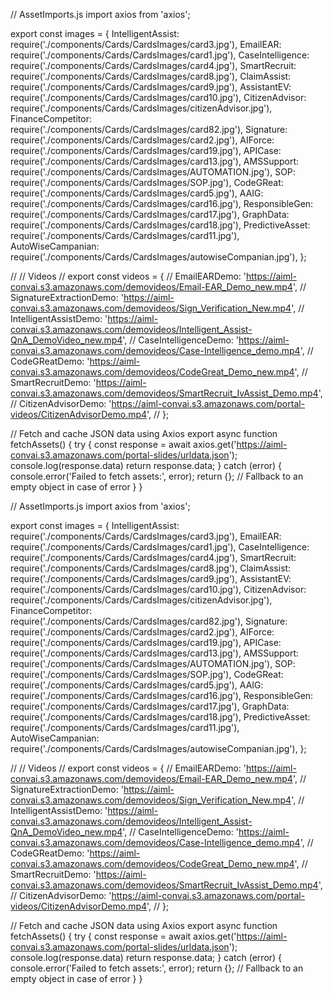
// AssetImports.js
import axios from 'axios';

export const images = {
  IntelligentAssist: require('./components/Cards/CardsImages/card3.jpg'),
  EmailEAR: require('./components/Cards/CardsImages/card1.jpg'),
  CaseIntelligence: require('./components/Cards/CardsImages/card4.jpg'),
  SmartRecruit: require('./components/Cards/CardsImages/card8.jpg'),
  ClaimAssist: require('./components/Cards/CardsImages/card9.jpg'),
  AssistantEV: require('./components/Cards/CardsImages/card10.jpg'),
  CitizenAdvisor: require('./components/Cards/CardsImages/citizenAdvisor.jpg'),
  FinanceCompetitor: require('./components/Cards/CardsImages/card82.jpg'),
  Signature: require('./components/Cards/CardsImages/card2.jpg'),
  AIForce: require('./components/Cards/CardsImages/card19.jpg'),
  APICase: require('./components/Cards/CardsImages/card13.jpg'),
  AMSSupport: require('./components/Cards/CardsImages/AUTOMATION.jpg'),
  SOP: require('./components/Cards/CardsImages/SOP.jpg'),
  CodeGReat: require('./components/Cards/CardsImages/card5.jpg'),
  AAIG: require('./components/Cards/CardsImages/card16.jpg'),
  ResponsibleGen: require('./components/Cards/CardsImages/card17.jpg'),
  GraphData: require('./components/Cards/CardsImages/card18.jpg'),
  PredictiveAsset: require('./components/Cards/CardsImages/card11.jpg'),
  AutoWiseCampanian: require('./components/Cards/CardsImages/autowiseCompanian.jpg'),
};

// // Videos
// export const videos = {
//   EmailEARDemo: 'https://aiml-convai.s3.amazonaws.com/demovideos/Email-EAR_Demo_new.mp4',
//   SignatureExtractionDemo: 'https://aiml-convai.s3.amazonaws.com/demovideos/Sign_Verification_New.mp4',
//   IntelligentAssistDemo: 'https://aiml-convai.s3.amazonaws.com/demovideos/Intelligent_Assist-QnA_DemoVideo_new.mp4',
//   CaseIntelligenceDemo: 'https://aiml-convai.s3.amazonaws.com/demovideos/Case-Intelligence_demo.mp4',
//   CodeGReatDemo: 'https://aiml-convai.s3.amazonaws.com/demovideos/CodeGreat_Demo_new.mp4',
//   SmartRecruitDemo: 'https://aiml-convai.s3.amazonaws.com/demovideos/SmartRecruit_IvAssist_Demo.mp4',
//   CitizenAdvisorDemo: 'https://aiml-convai.s3.amazonaws.com/portal-videos/CitizenAdvisorDemo.mp4',
// };


// Fetch and cache JSON data using Axios
export async function fetchAssets() {
  try {
    const response = await axios.get('https://aiml-convai.s3.amazonaws.com/portal-slides/urldata.json');
    console.log(response.data)
    return response.data;
  } catch (error) {
    console.error('Failed to fetch assets:', error);
    return {}; // Fallback to an empty object in case of error
  }
}



// AssetImports.js
import axios from 'axios';

export const images = {
  IntelligentAssist: require('./components/Cards/CardsImages/card3.jpg'),
  EmailEAR: require('./components/Cards/CardsImages/card1.jpg'),
  CaseIntelligence: require('./components/Cards/CardsImages/card4.jpg'),
  SmartRecruit: require('./components/Cards/CardsImages/card8.jpg'),
  ClaimAssist: require('./components/Cards/CardsImages/card9.jpg'),
  AssistantEV: require('./components/Cards/CardsImages/card10.jpg'),
  CitizenAdvisor: require('./components/Cards/CardsImages/citizenAdvisor.jpg'),
  FinanceCompetitor: require('./components/Cards/CardsImages/card82.jpg'),
  Signature: require('./components/Cards/CardsImages/card2.jpg'),
  AIForce: require('./components/Cards/CardsImages/card19.jpg'),
  APICase: require('./components/Cards/CardsImages/card13.jpg'),
  AMSSupport: require('./components/Cards/CardsImages/AUTOMATION.jpg'),
  SOP: require('./components/Cards/CardsImages/SOP.jpg'),
  CodeGReat: require('./components/Cards/CardsImages/card5.jpg'),
  AAIG: require('./components/Cards/CardsImages/card16.jpg'),
  ResponsibleGen: require('./components/Cards/CardsImages/card17.jpg'),
  GraphData: require('./components/Cards/CardsImages/card18.jpg'),
  PredictiveAsset: require('./components/Cards/CardsImages/card11.jpg'),
  AutoWiseCampanian: require('./components/Cards/CardsImages/autowiseCompanian.jpg'),
};

// // Videos
// export const videos = {
//   EmailEARDemo: 'https://aiml-convai.s3.amazonaws.com/demovideos/Email-EAR_Demo_new.mp4',
//   SignatureExtractionDemo: 'https://aiml-convai.s3.amazonaws.com/demovideos/Sign_Verification_New.mp4',
//   IntelligentAssistDemo: 'https://aiml-convai.s3.amazonaws.com/demovideos/Intelligent_Assist-QnA_DemoVideo_new.mp4',
//   CaseIntelligenceDemo: 'https://aiml-convai.s3.amazonaws.com/demovideos/Case-Intelligence_demo.mp4',
//   CodeGReatDemo: 'https://aiml-convai.s3.amazonaws.com/demovideos/CodeGreat_Demo_new.mp4',
//   SmartRecruitDemo: 'https://aiml-convai.s3.amazonaws.com/demovideos/SmartRecruit_IvAssist_Demo.mp4',
//   CitizenAdvisorDemo: 'https://aiml-convai.s3.amazonaws.com/portal-videos/CitizenAdvisorDemo.mp4',
// };


// Fetch and cache JSON data using Axios
export async function fetchAssets() {
  try {
    const response = await axios.get('https://aiml-convai.s3.amazonaws.com/portal-slides/urldata.json');
    console.log(response.data)
    return response.data;
  } catch (error) {
    console.error('Failed to fetch assets:', error);
    return {}; // Fallback to an empty object in case of error
  }
}

